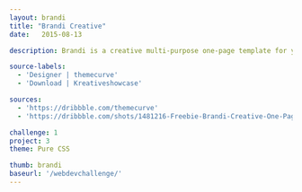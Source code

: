 ```yaml
---
layout: brandi
title: "Brandi Creative"
date:   2015-08-13

description: Brandi is a creative multi-purpose one-page template for your personal website, photography, travel, web design agency, nonprofit, environmental organization or anything related.

source-labels:
  - 'Designer | themecurve'
  - 'Download | Kreativeshowcase'

sources:
  - 'https://dribbble.com/themecurve'
  - 'https://dribbble.com/shots/1481216-Freebie-Brandi-Creative-One-Page-Multi-Purpose-PSD-Template'

challenge: 1
project: 3
theme: Pure CSS

thumb: brandi
baseurl: '/webdevchallenge/'
---
```

